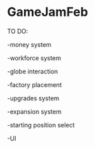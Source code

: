 # GameJamFeb

TO DO:

-money system

-workforce system

-globe interaction

-factory placement

-upgrades system

-expansion system

-starting position select

-UI
